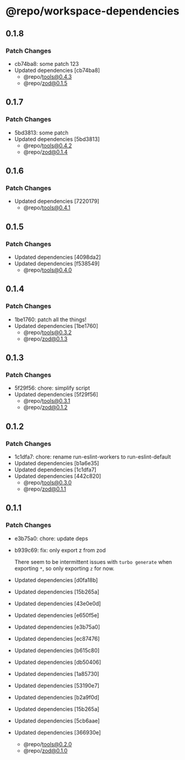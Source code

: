 # @repo/workspace-dependencies

## 0.1.8

### Patch Changes

- cb74ba8: some patch 123
- Updated dependencies [cb74ba8]
  - @repo/tools@0.4.3
  - @repo/zod@0.1.5

## 0.1.7

### Patch Changes

- 5bd3813: some patch
- Updated dependencies [5bd3813]
  - @repo/tools@0.4.2
  - @repo/zod@0.1.4

## 0.1.6

### Patch Changes

- Updated dependencies [7220179]
  - @repo/tools@0.4.1

## 0.1.5

### Patch Changes

- Updated dependencies [4098da2]
- Updated dependencies [f538549]
  - @repo/tools@0.4.0

## 0.1.4

### Patch Changes

- 1be1760: patch all the things!
- Updated dependencies [1be1760]
  - @repo/tools@0.3.2
  - @repo/zod@0.1.3

## 0.1.3

### Patch Changes

- 5f29f56: chore: simplify script
- Updated dependencies [5f29f56]
  - @repo/tools@0.3.1
  - @repo/zod@0.1.2

## 0.1.2

### Patch Changes

- 1c1dfa7: chore: rename run-eslint-workers to run-eslint-default
- Updated dependencies [b1a6e35]
- Updated dependencies [1c1dfa7]
- Updated dependencies [442c820]
  - @repo/tools@0.3.0
  - @repo/zod@0.1.1

## 0.1.1

### Patch Changes

- e3b75a0: chore: update deps
- b939c69: fix: only export z from zod

  There seem to be intermittent issues with `turbo generate` when exporting `*`, so only exporting `z` for now.

- Updated dependencies [d0fa18b]
- Updated dependencies [15b265a]
- Updated dependencies [43e0e0d]
- Updated dependencies [e650f5e]
- Updated dependencies [e3b75a0]
- Updated dependencies [ec87476]
- Updated dependencies [b615c80]
- Updated dependencies [db50406]
- Updated dependencies [1a85730]
- Updated dependencies [53190e7]
- Updated dependencies [b2a9f0d]
- Updated dependencies [15b265a]
- Updated dependencies [5cb6aae]
- Updated dependencies [366930e]
  - @repo/tools@0.2.0
  - @repo/zod@0.1.0

